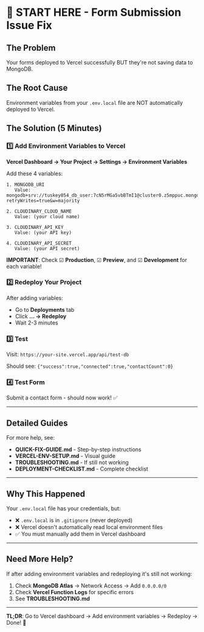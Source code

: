 # 🚨 START HERE - Form Submission Issue Fix

## The Problem
Your forms deployed to Vercel successfully BUT they're not saving data to MongoDB.

## The Root Cause
Environment variables from your `.env.local` file are NOT automatically deployed to Vercel.

## The Solution (5 Minutes)

### 1️⃣ Add Environment Variables to Vercel

**Vercel Dashboard → Your Project → Settings → Environment Variables**

Add these 4 variables:

```
1. MONGODB_URI
   Value: mongodb+srv://tuskey054_db_user:7cN5rMGa5vbBTmI1@cluster0.z5mppuc.mongodb.net/darkhanwomen?retryWrites=true&w=majority

2. CLOUDINARY_CLOUD_NAME
   Value: (your cloud name)

3. CLOUDINARY_API_KEY
   Value: (your API key)

4. CLOUDINARY_API_SECRET
   Value: (your API secret)
```

**IMPORTANT**: Check ☑ **Production**, ☑ **Preview**, and ☑ **Development** for each variable!

### 2️⃣ Redeploy Your Project

After adding variables:
- Go to **Deployments** tab
- Click **... → Redeploy**
- Wait 2-3 minutes

### 3️⃣ Test

Visit: `https://your-site.vercel.app/api/test-db`

Should see: `{"success":true,"connected":true,"contactCount":0}`

### 4️⃣ Test Form

Submit a contact form - should now work! ✅

---

## Detailed Guides

For more help, see:
- **QUICK-FIX-GUIDE.md** - Step-by-step instructions
- **VERCEL-ENV-SETUP.md** - Visual guide
- **TROUBLESHOOTING.md** - If still not working
- **DEPLOYMENT-CHECKLIST.md** - Complete checklist

---

## Why This Happened

Your `.env.local` file has your credentials, but:
- ❌ `.env.local` is in `.gitignore` (never deployed)
- ❌ Vercel doesn't automatically read local environment files
- ✅ You must manually add them in Vercel dashboard

---

## Need More Help?

If after adding environment variables and redeploying it's still not working:
1. Check **MongoDB Atlas** → Network Access → Add `0.0.0.0/0`
2. Check **Vercel Function Logs** for specific errors
3. See **TROUBLESHOOTING.md**

---

**TL;DR**: Go to Vercel dashboard → Add environment variables → Redeploy → Done! 🎉

